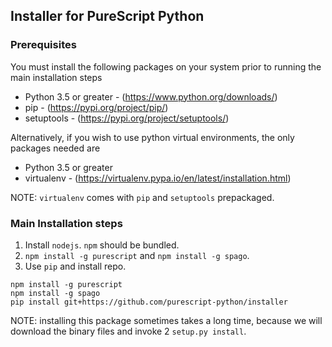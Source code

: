## Installer for PureScript Python

### Prerequisites
You must install the following packages on your system prior to running the main installation steps  
- Python 3.5 or greater - (https://www.python.org/downloads/)
- pip - (https://pypi.org/project/pip/)
- setuptools - (https://pypi.org/project/setuptools/) 

Alternatively, if you wish to use python virtual environments, the only packages needed are  
- Python 3.5 or greater
- virtualenv - (https://virtualenv.pypa.io/en/latest/installation.html)

NOTE: `virtualenv` comes with `pip` and `setuptools` prepackaged.

### Main Installation steps

1. Install `nodejs`. `npm` should be bundled.
2. `npm install -g purescript` and `npm install -g spago`.
3. Use `pip` and install repo.

```
npm install -g purescript
npm install -g spago
pip install git+https://github.com/purescript-python/installer
```

NOTE: installing this package sometimes takes a long time, because we will download  the binary files and invoke 2 `setup.py install`.
